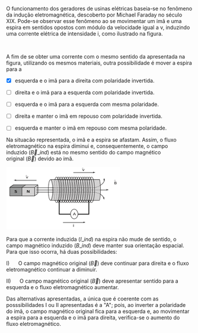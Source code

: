 

O funcionamento dos geradores de usinas elétricas baseia-se no fenômeno da indução eletromagnética, descoberto por Michael Faraday no século XIX. Pode-se observar esse fenômeno ao se movimentar um imã e uma espira em sentidos opostos com módulo da velocidade igual a v, induzindo uma corrente elétrica de intensidade i, como ilustrado na figura.

 

A fim de se obter uma corrente com o mesmo sentido da apresentada na figura, utilizando os mesmos materiais, outra possibilidade é mover a espira para a



- [x] esquerda e o imã para a direita com polaridade invertida.
- [ ] direita e o imã para a esquerda com polaridade invertida.
- [ ] esquerda e o imã para a esquerda com mesma polaridade.
- [ ] direita e manter o imã em repouso com polaridade invertida.
- [ ] esquerda e manter o imã em repouso com mesma polaridade.


Na situacão representada, o imã e a espira se afastam. Assim, o fluxo eletromagnético na espira diminui e, consequentemente, o campo induzido $(\overrightarrow{B}\_{ind})$ está no mesmo sentido do campo magnético original $(\overrightarrow{B})$ devido ao imã.

![](2db44478-f99b-aa23-90f3-79a90a33e891.png)

Para que a corrente induzida $(I\_{ind})$ na espira não mude de sentido, o campo magnético induzido $(B\_{ind})$ deve manter sua orientação espacial. Para que isso ocorra, há duas possibilidades:

I)      O campo magnético original $(\overrightarrow{B})$ deve continuar para direita e o fluxo eletromagnético continuar a diminuir.

II)      O campo magnético original $(\overrightarrow{B})$ deve apresentar sentido para a esquerda e o fluxo eletromagnético aumentar.

Das alternativas apresentadas, a única que é coerente com as posssibilidades I ou II apresentadas é a "A"; pois, ao inverter a polaridade do imã, o campo magnético original fica para a esquerda e, ao movimentar a espira para a esquerda e o imã para direita, verifica-se o aumento do fluxo eletromagnético.

        